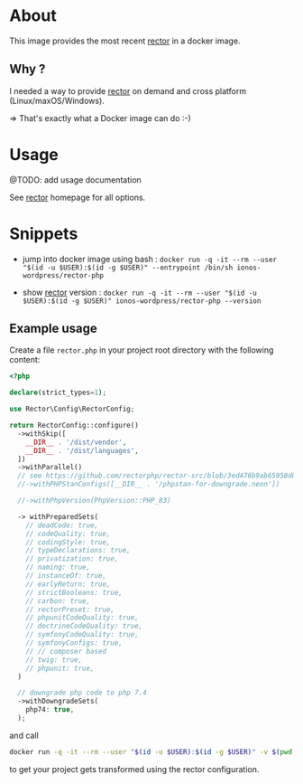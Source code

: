 # About

This image provides the most recent [rector](https://github.com/rectorphp/rector) in a docker image.

## Why ?

I needed a way to provide [rector](https://github.com/rectorphp/rector) on demand and cross platform (Linux/maxOS/Windows).

=> That's exactly what a Docker image can do :-)

# Usage

@TODO: add usage documentation

See [rector](https://github.com/rectorphp/rector) homepage for all options.

# Snippets

- jump into docker image using bash : `docker run -q -it --rm --user "$(id -u $USER):$(id -g $USER)" --entrypoint /bin/sh ionos-wordpress/rector-php`

- show [rector](https://github.com/rectorphp/rector) version : `docker run -q -it --rm --user "$(id -u $USER):$(id -g $USER)" ionos-wordpress/rector-php --version`

## Example usage

Create a file `rector.php` in your project root directory with the following content:

```php
<?php

declare(strict_types=1);

use Rector\Config\RectorConfig;

return RectorConfig::configure()
  ->withSkip([
    __DIR__ . '/dist/vendor',
    __DIR__ . '/dist/languages',
  ])
  ->withParallel()
  // see https://github.com/rectorphp/rector-src/blob/3ed476b9ab65958d85416e48a810b11dbaf4283a/build/config/config-downgrade.php
  //->withPHPStanConfigs([__DIR__ . '/phpstan-for-downgrade.neon'])

  //->withPhpVersion(PhpVersion::PHP_83)

  -> withPreparedSets(
    // deadCode: true,
    // codeQuality: true,
    // codingStyle: true,
    // typeDeclarations: true,
    // privatization: true,
    // naming: true,
    // instanceOf: true,
    // earlyReturn: true,
    // strictBooleans: true,
    // carbon: true,
    // rectorPreset: true,
    // phpunitCodeQuality: true,
    // doctrineCodeQuality: true,
    // symfonyCodeQuality: true,
    // symfonyConfigs: true,
    // // composer based
    // twig: true,
    // phpunit: true,
  )

  // downgrade php code to php 7.4
  ->withDowngradeSets(
    php74: true,
  );
```

and call

```bash
docker run -q -it --rm --user "$(id -u $USER):$(id -g $USER)" -v $(pwd):/project ionos-wordpress/rector-php
```

to get your project gets transformed using the rector configuration.
